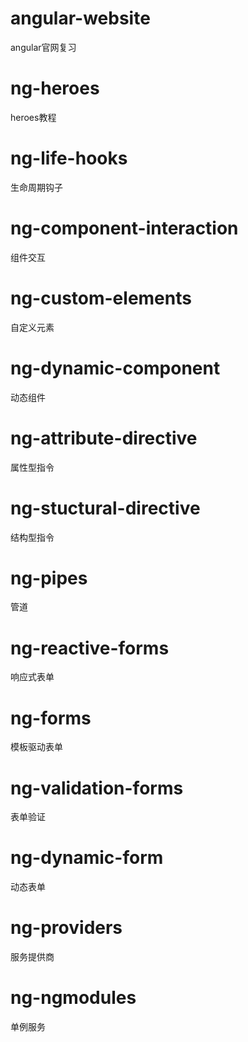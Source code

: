 # angular-website
angular官网复习

# ng-heroes
heroes教程

# ng-life-hooks
生命周期钩子

# ng-component-interaction
组件交互

# ng-custom-elements
自定义元素

# ng-dynamic-component
动态组件

# ng-attribute-directive
属性型指令

# ng-stuctural-directive
结构型指令

# ng-pipes
管道

# ng-reactive-forms
响应式表单

# ng-forms
模板驱动表单

# ng-validation-forms
表单验证

# ng-dynamic-form
动态表单

# ng-providers
服务提供商

# ng-ngmodules
单例服务